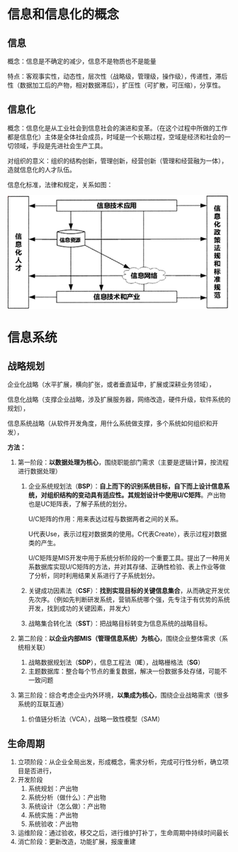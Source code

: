 # 信息和信息化的概念

## 信息

概念：信息是不确定的减少，信息不是物质也不是能量

特点：客观事实性，动态性，层次性（战略级，管理级，操作级），传递性，滞后性（数据加工后的产物，相对数据滞后），扩压性（可扩散，可压缩），分享性。

## 信息化

概念：信息化是从工业社会到信息社会的演进和变革。（在这个过程中所做的工作都是信息化）主体是全体社会成员，时域是一个长期过程，空域是经济和社会的一切领域，手段是先进社会生产工具。

对组织的意义：组织的结构创新，管理创新，经营创新（管理和经营融为一体），造就信息化的人才队伍。

信息化标准，法律和规定，关系如图：

![image-20220816144303509](images/image-20220816144303509.png)

# 信息系统

## 战略规划

企业化战略（水平扩展，横向扩张，或者垂直延申，扩展或深耕业务领域），

信息化战略（支撑企业战略，涉及扩展服务器，网络改造，硬件升级，软件系统的规划），

信息系统战略（从软件开发角度，用什么系统做支撑，多个系统如何组织和开发），

**方法：**

1. 第一阶段：**以数据处理为核心**，围绕职能部门需求（主要是逻辑计算，按流程进行数据处理）

   1. 企业系统规划法（**BSP**）：**自上而下的识别系统目标，自下而上设计信息系统，对组织结构的变动具有适应性。其规划设计中使用U/C矩阵**。产出物也是UC矩阵表，了解子系统的划分。

      U/C矩阵的作用：用来表达过程与数据两者之间的关系。

      U代表Use，表示过程对数据类的使用。C代表Create），表示过程对数据类的产生。

      U/C矩阵是MIS开发中用于系统分析阶段的一个重要工具。提出了一种用关系数据库实现U/C矩阵的方法，并对其存储、正确性检验、表上作业等做了分析，同时利用结果关系进行了子系统划分。

   2. 关键成功因素法（**CSF**）：**找到实现目标的关键信息集合**，从而确定开发优先次序。（例如先判断研发系统，营销系统哪个强，先专注于有优势的系统开发，找到成功的关键因素，并发大）

   3. 战略集合转化法（**SST**）：把战略目标转变为信息系统的战略目标。

2. 第二阶段：**以企业内部MIS（管理信息系统）为核心**，围绕企业整体需求（系统相关联）

   1. 战略数据规划法（**SDP**），信息工程法（**IE**），战略栅格法（**SG**）
   2. 主题数据库：整合每个节点的重复数据，解决一份数据多处存储，可能不一致问题

3. 第三阶段：综合考虑企业内外环境，**以集成为核心**，围绕企业战略需求（很多系统的互联互通）

   1. 价值链分析法（VCA），战略一致性模型（SAM）

## 生命周期

1. 立项阶段：从企业全局出发，形成概念，需求分析，完成可行性分析，确立项目是否进行，
2. 开发阶段
   1. 系统规划：产出物
   2. 系统分析（做什么）：产出物
   3. 系统设计（怎么做）：产出物
   4. 系统实施：产出物
   5. 系统验收：产出物
3. 运维阶段：通过验收，移交之后，进行维护打补丁，生命周期中持续时间最长
4. 消亡阶段：更新改造，功能扩展，报废重建